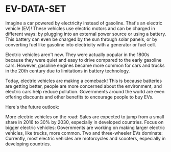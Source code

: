 # EV-DATA-SET
Imagine a car powered by electricity instead of gasoline. That's an electric vehicle (EV)!  These vehicles use electric motors and can be charged in different ways: by plugging into an external power source or using a battery.  This battery can even be charged by the sun through solar panels, or by converting fuel like gasoline into electricity with a generator or fuel cell.

Electric vehicles aren't new. They were actually popular in the 1800s because they were quiet and easy to drive compared to the early gasoline cars.  However, gasoline engines became more common for cars and trucks in the 20th century due to limitations in battery technology.

Today, electric vehicles are making a comeback! This is because batteries are getting better, people are more concerned about the environment, and electric cars help reduce pollution.  Governments around the world are even offering discounts and other benefits to encourage people to buy EVs.

Here's the future outlook:

More electric vehicles on the road: Sales are expected to jump from a small share in 2016 to 30% by 2030, especially in developed countries.
Focus on bigger electric vehicles: Governments are working on making larger electric vehicles, like trucks, more common.
Two and three-wheeler EVs dominate: Currently, most electric vehicles are motorcycles and scooters, especially in developing countries.
